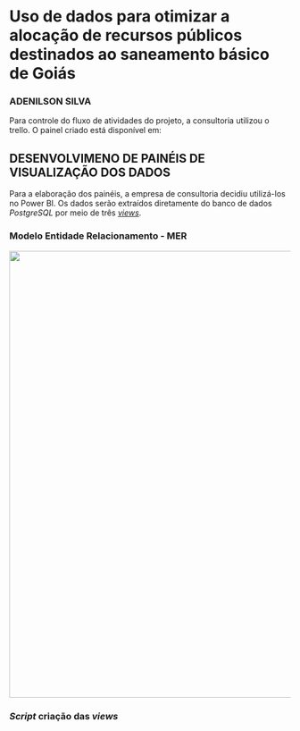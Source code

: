 # Uso de dados para otimizar a alocação de recursos públicos destinados ao saneamento básico de Goiás

### ADENILSON SILVA

Para controle do fluxo de atividades do projeto, a consultoria utilizou o trello. O painel criado está disponível em:

## DESENVOLVIMENO DE PAINÉIS DE VISUALIZAÇÃO DOS DADOS

Para a elaboração dos painéis, a empresa de consultoria decidiu utilizá-los no Power BI.  Os dados serão extraídos diretamente do banco de dados _PostgreSQL_ por meio de três  [_views_](https://www.postgresql.org/docs/current/sql-createview.html).


### Modelo Entidade Relacionamento - MER

<div align="center">
  <img src="https://drive.google.com/uc?export=view&id=1gTY4Xz6ay8UijzIZ00yZu7FwOiwmcuY2" width="800">
</div>

### _Script_ criação das _views_
